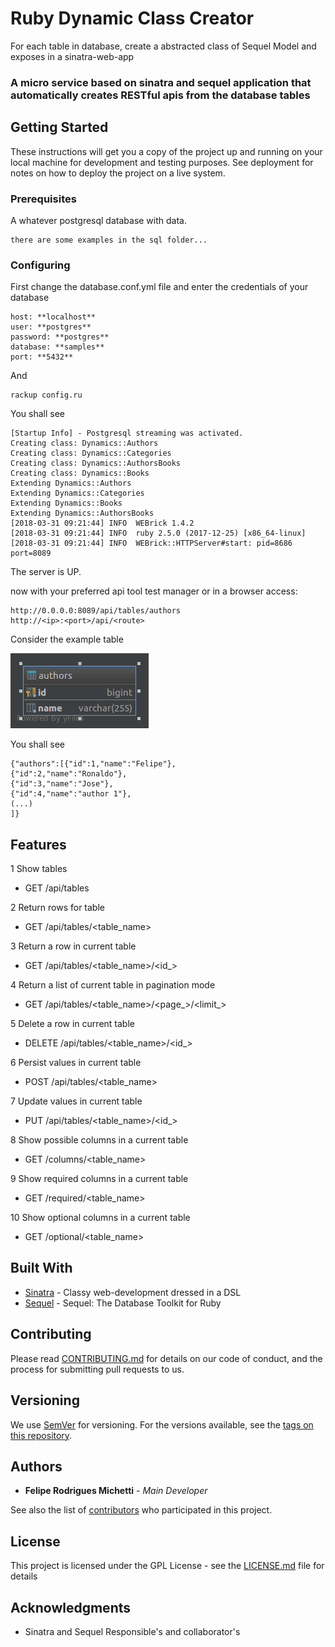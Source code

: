 # Ruby Dynamic Class Creator

For each table in database, create a abstracted class of Sequel Model and exposes in a sinatra-web-app

### A micro service based on sinatra and sequel application that automatically creates RESTful apis from the database tables

## Getting Started

These instructions will get you a copy of the project up and running on your local machine for development and testing purposes. See deployment for notes on how to deploy the project on a live system.

### Prerequisites

A whatever postgresql database with data.
```
there are some examples in the sql folder...
```

### Configuring

First change the database.conf.yml file and enter the credentials of your database
 

```
host: **localhost**
user: **postgres**
password: **postgres**
database: **samples**
port: **5432**
```

And 

```
rackup config.ru
```

You shall see
```
[Startup Info] - Postgresql streaming was activated.
Creating class: Dynamics::Authors
Creating class: Dynamics::Categories
Creating class: Dynamics::AuthorsBooks
Creating class: Dynamics::Books
Extending Dynamics::Authors
Extending Dynamics::Categories
Extending Dynamics::Books
Extending Dynamics::AuthorsBooks
[2018-03-31 09:21:44] INFO  WEBrick 1.4.2
[2018-03-31 09:21:44] INFO  ruby 2.5.0 (2017-12-25) [x86_64-linux]
[2018-03-31 09:21:44] INFO  WEBrick::HTTPServer#start: pid=8686 port=8089
```

The server is UP.

now with your preferred api tool test manager or in a browser access:

```
http://0.0.0.0:8089/api/tables/authors
http://<ip>:<port>/api/<route>
```

Consider the example table

![authors_table](./docs/authors.png)

You shall see
```
{"authors":[{"id":1,"name":"Felipe"},
{"id":2,"name":"Ronaldo"},
{"id":3,"name":"Jose"},
{"id":4,"name":"author 1"},
(...)
]}
```

## Features
  1 Show tables
   - GET <host>/api/tables
   
  2 Return rows for table
   - GET <host>/api/tables/<table_name>
   
  3 Return a row in current table
   - GET <host>/api/tables/<table_name>/<id_>
   
  4 Return a list of current table in pagination mode
   - GET <host>/api/tables/<table_name>/<page_>/<limit_> 
   
  5 Delete a row in current table
   - DELETE <host>/api/tables/<table_name>/<id_>
   
  6 Persist values in current table
   - POST <host>/api/tables/<table_name>
   
  7 Update values in current table
   - PUT <host>/api/tables/<table_name>/<id_>   
           
  8 Show possible columns in a current table
   - GET <host>/columns/<table_name>         
   
  9 Show required columns in a current table
   - GET <host>/required/<table_name>         
                 
  10 Show optional columns in a current table
   - GET <host>/optional/<table_name>   

## Built With

* [Sinatra](https://github.com/sinatra/sinatra) - Classy web-development dressed in a DSL
* [Sequel](https://github.com/jeremyevans/sequel) - Sequel: The Database Toolkit for Ruby 

## Contributing

Please read [CONTRIBUTING.md](CONTRIBUTING.md) for details on our code of conduct, and the process for submitting pull requests to us.

## Versioning

We use [SemVer](http://semver.org/) for versioning. For the versions available, see the [tags on this repository](https://github.com/your/project/tags). 

## Authors

* **Felipe Rodrigues Michetti** - *Main Developer*

See also the list of [contributors](https://github.com/frmichetti/dynamic_class_creator/contributors) who participated in this project.

## License

This project is licensed under the GPL License - see the [LICENSE.md](LICENSE.md) file for details

## Acknowledgments

* Sinatra and Sequel
Responsible's and collaborator's
